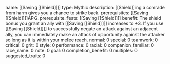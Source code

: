 name: [[Saving [[Shield]]]]
type: Mythic
description: [[Shield]]ing a comrade from harm gives you a chance to strike back.
prerequisites: [[Saving [[Shield]]]]APG.
prerequisite_feats: [[Saving [[Shield]]]]
benefit: The shield bonus you grant an ally with [[Saving [[Shield]]]] increases to +3. If you use [[Saving [[Shield]]]] to successfully negate an attack against an adjacent ally, you can immediately make an attack of opportunity against the attacker so long as it is within your melee reach.
normal: 0
special: 0
teamwork: 0
critical: 0
grit: 0
style: 0
performance: 0
racial: 0
companion_familiar: 0
race_name: 0
note: 0
goal: 0
completion_benefit: 0
multiples: 0
suggested_traits: 0
